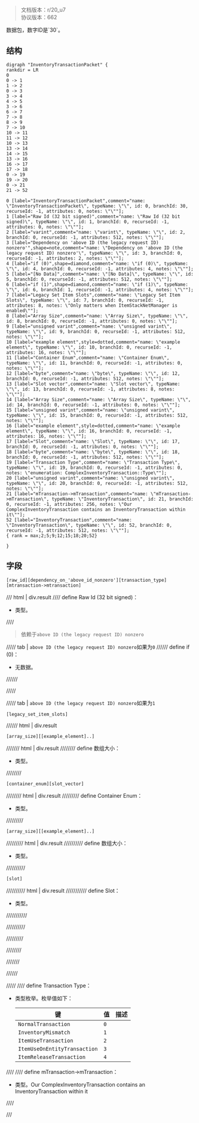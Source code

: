 # <!-- md:samp InventoryTransactionPacket -->

> 文档版本：r/20_u7<br/>协议版本：662

<!-- md:samp InventoryTransactionPacket -->数据包，数字ID是`30`。

## 结构

```viz
digraph "InventoryTransactionPacket" {
rankdir = LR
0
0 -> 1
1 -> 2
0 -> 3
3 -> 4
4 -> 5
3 -> 6
6 -> 7
7 -> 8
8 -> 9
7 -> 10
10 -> 11
11 -> 12
10 -> 13
13 -> 14
14 -> 15
13 -> 16
16 -> 17
17 -> 18
0 -> 19
19 -> 20
0 -> 21
21 -> 52

0 [label="InventoryTransactionPacket",comment="name: \"InventoryTransactionPacket\", typeName: \"\", id: 0, branchId: 30, recurseId: -1, attributes: 0, notes: \"\""];
1 [label="Raw Id (32 bit signed)",comment="name: \"Raw Id (32 bit signed)\", typeName: \"\", id: 1, branchId: 0, recurseId: -1, attributes: 0, notes: \"\""];
2 [label="varint",comment="name: \"varint\", typeName: \"\", id: 2, branchId: 0, recurseId: -1, attributes: 512, notes: \"\""];
3 [label="Dependency on 'above ID (the legacy request ID) nonzero'",shape=note,comment="name: \"Dependency on 'above ID (the legacy request ID) nonzero'\", typeName: \"\", id: 3, branchId: 0, recurseId: -1, attributes: 2, notes: \"\""];
4 [label="if (0)",shape=diamond,comment="name: \"if (0)\", typeName: \"\", id: 4, branchId: 0, recurseId: -1, attributes: 4, notes: \"\""];
5 [label="[No Data]",comment="name: \"[No Data]\", typeName: \"\", id: 5, branchId: 0, recurseId: -1, attributes: 512, notes: \"\""];
6 [label="if (1)",shape=diamond,comment="name: \"if (1)\", typeName: \"\", id: 6, branchId: 1, recurseId: -1, attributes: 4, notes: \"\""];
7 [label="Legacy Set Item Slots",comment="name: \"Legacy Set Item Slots\", typeName: \"\", id: 7, branchId: 0, recurseId: -1, attributes: 8, notes: \"Only matters when ItemStackNetManager is enabled\""];
8 [label="Array Size",comment="name: \"Array Size\", typeName: \"\", id: 8, branchId: 0, recurseId: -1, attributes: 0, notes: \"\""];
9 [label="unsigned varint",comment="name: \"unsigned varint\", typeName: \"\", id: 9, branchId: 0, recurseId: -1, attributes: 512, notes: \"\""];
10 [label="example element",style=dotted,comment="name: \"example element\", typeName: \"\", id: 10, branchId: 0, recurseId: -1, attributes: 16, notes: \"\""];
11 [label="Container Enum",comment="name: \"Container Enum\", typeName: \"\", id: 11, branchId: 0, recurseId: -1, attributes: 0, notes: \"\""];
12 [label="byte",comment="name: \"byte\", typeName: \"\", id: 12, branchId: 0, recurseId: -1, attributes: 512, notes: \"\""];
13 [label="Slot vector",comment="name: \"Slot vector\", typeName: \"\", id: 13, branchId: 0, recurseId: -1, attributes: 8, notes: \"\""];
14 [label="Array Size",comment="name: \"Array Size\", typeName: \"\", id: 14, branchId: 0, recurseId: -1, attributes: 0, notes: \"\""];
15 [label="unsigned varint",comment="name: \"unsigned varint\", typeName: \"\", id: 15, branchId: 0, recurseId: -1, attributes: 512, notes: \"\""];
16 [label="example element",style=dotted,comment="name: \"example element\", typeName: \"\", id: 16, branchId: 0, recurseId: -1, attributes: 16, notes: \"\""];
17 [label="Slot",comment="name: \"Slot\", typeName: \"\", id: 17, branchId: 0, recurseId: -1, attributes: 0, notes: \"\""];
18 [label="byte",comment="name: \"byte\", typeName: \"\", id: 18, branchId: 0, recurseId: -1, attributes: 512, notes: \"\""];
19 [label="Transaction Type",comment="name: \"Transaction Type\", typeName: \"\", id: 19, branchId: 0, recurseId: -1, attributes: 0, notes: \"enumeration: ComplexInventoryTransaction::Type\""];
20 [label="unsigned varint",comment="name: \"unsigned varint\", typeName: \"\", id: 20, branchId: 0, recurseId: -1, attributes: 512, notes: \"\""];
21 [label="mTransaction->mTransaction",comment="name: \"mTransaction->mTransaction\", typeName: \"InventoryTransaction\", id: 21, branchId: 0, recurseId: -1, attributes: 256, notes: \"Our ComplexInventoryTransaction contains an InventoryTransaction within it\""];
52 [label="InventoryTransaction",comment="name: \"InventoryTransaction\", typeName: \"\", id: 52, branchId: 0, recurseId: -1, attributes: 512, notes: \"\""];
{ rank = max;2;5;9;12;15;18;20;52}

}

```

## 字段

```title='InventoryTransactionPacket'
[raw_id][dependency_on_'above_id_nonzero'][transaction_type][mtransaction->mtransaction]
```

/// html | div.result
//// define
Raw Id (32 bit signed)：<!-- md:samp varint -->

- <!-- md:samp varint -->类型。


////
> 依赖于`above ID (the legacy request ID) nonzero`

///// tab | `above ID (the legacy request ID) nonzero`如果为`0`
////// define
if (0)：<!-- md:samp [No Data] -->

- 无数据。


//////

/////

///// tab | `above ID (the legacy request ID) nonzero`如果为`1`
```title='if (1)'
[legacy_set_item_slots]
```

////// html | div.result
```title='Legacy Set Item Slots'
[array_size][[example_element]..]
```

/////// html | div.result
//////// define
数组大小：<!-- md:samp unsigned varint -->

- <!-- md:samp unsigned varint -->类型。


////////
```title='示例元素'
[container_enum][slot_vector]
```

//////// html | div.result
///////// define
Container Enum：<!-- md:samp byte -->

- <!-- md:samp byte -->类型。


/////////
```title='Slot vector'
[array_size][[example_element]..]
```

///////// html | div.result
////////// define
数组大小：<!-- md:samp unsigned varint -->

- <!-- md:samp unsigned varint -->类型。


//////////
```title='示例元素'
[slot]
```

////////// html | div.result
/////////// define
Slot：<!-- md:samp byte -->

- <!-- md:samp byte -->类型。


///////////

//////////

/////////

////////

///////

//////

/////
//// define
Transaction Type：<!-- md:samp unsigned varint -->

- <!-- md:samp unsigned varint -->类型枚举。枚举值如下：

  |键|值|描述|
  |---|---|---|
  |`NormalTransaction`|`0`||
  |`InventoryMismatch`|`1`||
  |`ItemUseTransaction`|`2`||
  |`ItemUseOnEntityTransaction`|`3`||
  |`ItemReleaseTransaction`|`4`||



////
//// define
mTransaction->mTransaction：[<!-- md:samp InventoryTransaction -->](../types/inventorytransaction.md)

- <!-- md:samp InventoryTransaction -->类型。Our ComplexInventoryTransaction contains an InventoryTransaction within it


////

///

